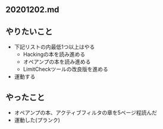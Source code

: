 ## 20201202.md
## やりたいこと
* 下記リストの内最低1つ以上はやる
  * Hackingの本を読み進める
  * オペアンプの本を読み進める
  * LimitCheckツールの改良版を進める
* 運動する

## やったこと
* オペアンプの本、アクティブフィルタの章を5ページ程読んだ
* 運動した(プランク)
